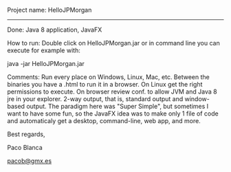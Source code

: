 Project name: HelloJPMorgan

-----------------

Done: Java 8 application, JavaFX

How to run: Double click on HelloJPMorgan.jar or in command line you can execute for example with:

java -jar HelloJPMorgan.jar

Comments: Run every place on Windows, Linux, Mac, etc. Between the binaries you have a .html to run it in a browser. On Linux get the right permissions to execute. On browser review conf. to allow JVM and Java 8 jre in your explorer. 2-way output, that is, standard output and window-based output. The paradigm here was "Super Simple", but sometimes I want to have some fun, so the JavaFX idea was to make only 1 file of code and automaticaly get a desktop, command-line, web app, and more.



Best regards,

Paco Blanca

pacob@gmx.es
